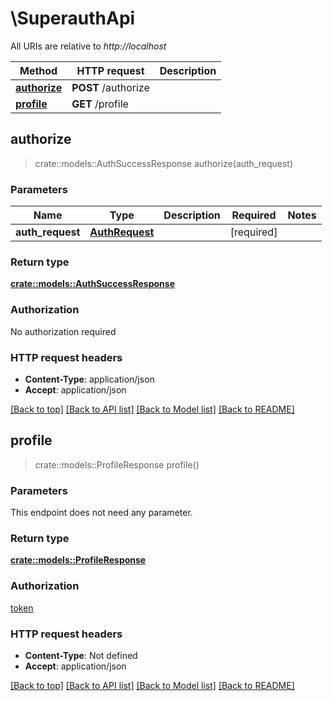 # \SuperauthApi

All URIs are relative to *http://localhost*

Method | HTTP request | Description
------------- | ------------- | -------------
[**authorize**](SuperauthApi.md#authorize) | **POST** /authorize | 
[**profile**](SuperauthApi.md#profile) | **GET** /profile | 



## authorize

> crate::models::AuthSuccessResponse authorize(auth_request)


### Parameters


Name | Type | Description  | Required | Notes
------------- | ------------- | ------------- | ------------- | -------------
**auth_request** | [**AuthRequest**](AuthRequest.md) |  | [required] |

### Return type

[**crate::models::AuthSuccessResponse**](AuthSuccessResponse.md)

### Authorization

No authorization required

### HTTP request headers

- **Content-Type**: application/json
- **Accept**: application/json

[[Back to top]](#) [[Back to API list]](../README.md#documentation-for-api-endpoints) [[Back to Model list]](../README.md#documentation-for-models) [[Back to README]](../README.md)


## profile

> crate::models::ProfileResponse profile()


### Parameters

This endpoint does not need any parameter.

### Return type

[**crate::models::ProfileResponse**](ProfileResponse.md)

### Authorization

[token](../README.md#token)

### HTTP request headers

- **Content-Type**: Not defined
- **Accept**: application/json

[[Back to top]](#) [[Back to API list]](../README.md#documentation-for-api-endpoints) [[Back to Model list]](../README.md#documentation-for-models) [[Back to README]](../README.md)


